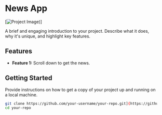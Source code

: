 # News App

[![Project Image](![image1](https://github.com/shiv10000/News-app/assets/99168422/6bd574b4-f70f-465b-9fcf-f8ade957f163)))] 

A brief and engaging introduction to your project. Describe what it does, why it's unique, and highlight key features.

## Features

- **Feature 1:** Scroll down to get the news.
 
 
 

## Getting Started

Provide instructions on how to get a copy of your project up and running on a local machine.

```bash
git clone https://github.com/your-username/your-repo.git](https://github.com/shiv10000/News-app)https://github.com/shiv10000/News-app
cd your-repo
 
